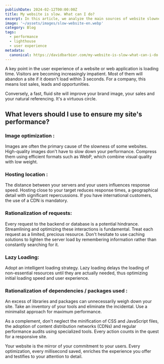 ```yaml
---
publishDate: 2024-02-12T00:00:00Z
title: My website is slow. What can I do?
excerpt: In this article, we analyze the main sources of website slowness and what you can do to improve your site's performance.
image: '~/assets/images/slow-website-en.webp'
category: Blog
tags:
  - performance
  - lighthouse
  - user experience
metadata:
  canonical: https://davidbarbier.com/my-website-is-slow-what-can-i-do
---
```


A key point in the user experience of a website or web application is loading time. Visitors are becoming increasingly impatient. Most of them will abandon a site if it doesn't load within 3 seconds. For a company, this means lost sales, leads and opportunities. 

Conversely, a fast, fluid site will improve your brand image, your sales and your natural referencing. It's a virtuous circle. 

## What levers should I use to ensure my site's performance?

### Image optimization : 

Images are often the primary cause of the slowness of some websites. 
High-quality images don't have to slow down your performance. Compress them using efficient formats such as WebP, which combine visual quality with low weight.

### Hosting location :

The distance between your servers and your users influences response speed. Hosting close to your target reduces response times, a geographical detail with significant repercussions. If you have international customers, the use of a CDN is mandatory. 

### Rationalization of requests: 

Every request to the backend or database is a potential hindrance. Streamlining and optimizing these interactions is fundamental. Treat each request as a limited, precious resource.
Don't hesitate to use caching solutions to lighten the server load by remembering information rather than constantly searching for it.

### Lazy Loading: 

Adopt an intelligent loading strategy. Lazy loading delays the loading of non-essential resources until they are actually needed, thus optimizing initial loading speed and user experience.

### Rationalization of dependencies / packages used :

An excess of libraries and packages can unnecessarily weigh down your site. Take an inventory of your tools and eliminate the incidental. Use a minimalist approach for maximum performance.

As a complement, don't neglect the minification of CSS and JavaScript files, the adoption of content distribution networks (CDNs) and regular performance audits using specialized tools. Every action counts in the quest for a responsive site.

Your website is the mirror of your commitment to your users. Every optimization, every millisecond saved, enriches the experience you offer and testifies to your attention to detail.
